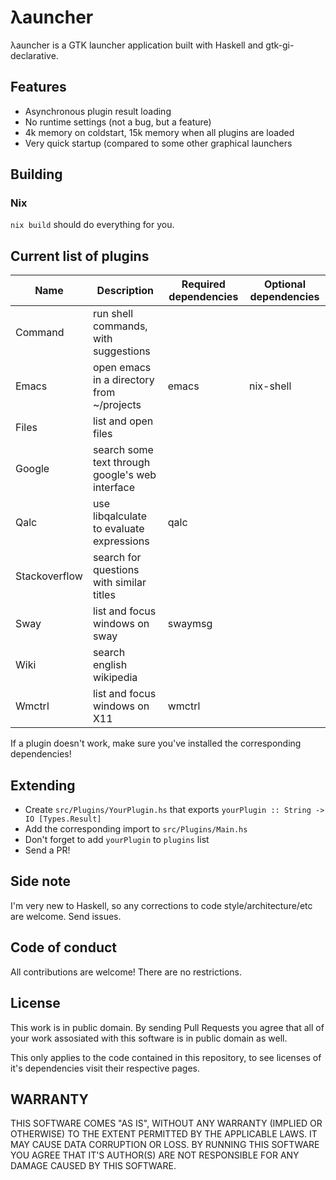 # λauncher

λauncher is a GTK launcher application built with Haskell and 
gtk-gi-declarative.

## Features

 -  Asynchronous plugin result loading
 -  No runtime settings (not a bug, but a feature)
 -  4k memory on coldstart, 15k memory when all plugins are loaded
 -  Very quick startup (compared to some other graphical launchers

## Building
### Nix
`nix build` should do everything for you.

## Current list of plugins 
| Name          | Description                                     | Required dependencies | Optional dependencies |
|---------------|-------------------------------------------------|-----------------------|-----------------------|
| Command       | run shell commands, with suggestions            |                       |                       |
| Emacs         | open emacs in a directory from ~/projects       | emacs                 | nix-shell             |
| Files         | list and open files                             |                       |                       |
| Google        | search some text through google's web interface |                       |                       |
| Qalc          | use libqalculate to evaluate expressions        | qalc                  |                       |
| Stackoverflow | search for questions with similar titles        |                       |                       |
| Sway          | list and focus windows on sway                  | swaymsg               |                       |
| Wiki          | search english wikipedia                        |                       |                       |
| Wmctrl        | list and focus windows on X11                   | wmctrl                |                       |

If a plugin doesn't work, make sure you've installed the corresponding dependencies!

## Extending
 -  Create `src/Plugins/YourPlugin.hs` that exports 
    `yourPlugin :: String -> IO [Types.Result]`
 -  Add the corresponding import to `src/Plugins/Main.hs`
 -  Don't forget to add `yourPlugin` to `plugins` list
 -  Send a PR!

## Side note

I'm very new to Haskell, so any corrections to code
style/architecture/etc are welcome. Send issues.


## Code of conduct

All contributions are welcome! There are no restrictions.

## License

This work is in public domain. By sending Pull Requests you agree that
all of your work assosiated with this software is in public domain as
well.

This only applies to the code contained in this repository, to see
licenses of it's dependencies visit their respective pages.

## WARRANTY

THIS SOFTWARE COMES "AS IS", WITHOUT ANY WARRANTY (IMPLIED OR
OTHERWISE) TO THE EXTENT PERMITTED BY THE APPLICABLE LAWS. IT MAY
CAUSE DATA CORRUPTION OR LOSS. BY RUNNING THIS SOFTWARE YOU AGREE 
THAT IT'S AUTHOR(S) ARE NOT RESPONSIBLE FOR ANY DAMAGE CAUSED BY 
THIS SOFTWARE.

